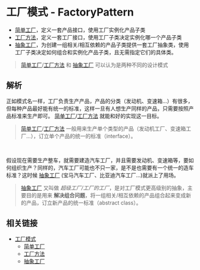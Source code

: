 # 工厂模式 - FactoryPattern
- [简单工厂](https://github.com/goindow/designPattern/blob/master/doc/factoryPattern/SimpleFactoryPattern.md)，定义一套产品接口，使用工厂实例化产品子类
- [工厂方法](https://github.com/goindow/designPattern/blob/master/doc/factoryPattern/FactoryMethodPattern.md)，定义一套工厂接口，使用工厂子类决定实例化哪一个产品子类
- [抽象工厂](https://github.com/goindow/designPattern/blob/master/doc/factoryPattern/AbstractFactoryPattern.md)，为创建一组相关/相互依赖的产品子类提供一套工厂抽象类，使用工厂子类决定如何组合和实例化产品子类，且无需指定它们的具体类。

> [简单工厂](https://github.com/goindow/designPattern/blob/master/doc/factoryPattern/SimpleFactoryPattern.md)\/[工厂方法](https://github.com/goindow/designPattern/blob/master/doc/factoryPattern/FactoryMethodPattern.md) 和
> [抽象工厂](https://github.com/goindow/designPattern/blob/master/doc/factoryPattern/AbstractFactoryPattern.md) 可以认为是两种不同的设计模式


## 解析
正如模式名一样，工厂负责生产产品，产品的分类（发动机、变速箱...）有很多，但每种产品最好能有统一的标准，这样一旦有人想生产同样的产品，只需要按照产品标准来生产即可。
[简单工厂](https://github.com/goindow/designPattern/blob/master/doc/factoryPattern/SimpleFactoryPattern.md)\/[工厂方法](https://github.com/goindow/designPattern/blob/master/doc/factoryPattern/FactoryMethodPattern.md)
就能和好的实现这一目标。

> [简单工厂](https://github.com/goindow/designPattern/blob/master/doc/factoryPattern/SimpleFactoryPattern.md)\/[工厂方法](https://github.com/goindow/designPattern/blob/master/doc/factoryPattern/FactoryMethodPattern.md)
一般用来生产单个类型的产品（发动机工厂、变速箱工厂...），订立单个产品的统一的标准（interface）。

<br/>

假设现在需要生产整车，就需要建造汽车工厂，并且需要发动机、变速箱等，要如何组织生产？同样的，汽车工厂可能也不只一家，是不是也需要有一个统一的造车标准？这时候
[抽象工厂](https://github.com/goindow/designPattern/blob/master/doc/factoryPattern/AbstractFactoryPattern.md)
(宝马汽车工厂、比亚迪汽车工厂...)就派上了用场。

> [抽象工厂](https://github.com/goindow/designPattern/blob/master/doc/factoryPattern/AbstractFactoryPattern.md)
又叫做 *超级工厂/工厂的工厂*，是对工厂模式更高级别的抽象，主要目的是用来 **解决组合问题**，将一组相关/相互依赖的产品组合起来变成新的产品，订立新产品的统一标准（abstract class）。


## 相关链接
- [工厂模式](https://github.com/goindow/designPattern/blob/master/doc/factoryPattern/FactoryPattern.md)
  - [简单工厂](https://github.com/goindow/designPattern/blob/master/doc/factoryPattern/SimpleFactoryPattern.md)
  - [工厂方法](https://github.com/goindow/designPattern/blob/master/doc/factoryPattern/FactoryMethodPattern.md)
  - [抽象工厂](https://github.com/goindow/designPattern/blob/master/doc/factoryPattern/AbstractFactoryPattern.md)